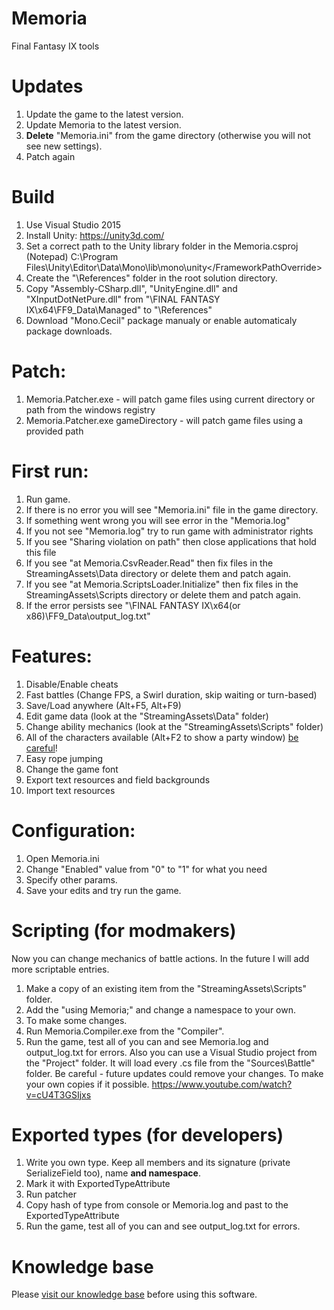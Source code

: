 # Memoria
Final Fantasy IX tools

# Updates
1. Update the game to the latest version.
2. Update Memoria to the latest version.
3. **Delete** "Memoria.ini" from the game directory (otherwise you will not see new settings).
4. Patch again


# Build
1. Use Visual Studio 2015
2. Install Unity: https://unity3d.com/
3. Set a correct path to the Unity library folder in the Memoria.csproj (Notepad)
<FrameworkPathOverride>C:\Program Files\Unity\Editor\Data\Mono\lib\mono\unity\</FrameworkPathOverride>
4. Create the "\References" folder in the root solution directory.
5. Copy "Assembly-CSharp.dll", "UnityEngine.dll" and "XInputDotNetPure.dll" from "\FINAL FANTASY IX\x64\FF9_Data\Managed" to "\References"
6. Download "Mono.Cecil" package manualy or enable automaticaly package downloads.


# Patch:
1. Memoria.Patcher.exe - will patch game files using current directory or path from the windows registry
2. Memoria.Patcher.exe gameDirectory - will patch game files using a provided path


# First run:
1. Run game.
2. If there is no error you will see "Memoria.ini" file in the game directory.
3. If something went wrong you will see error in the "Memoria.log"
4. If you not see "Memoria.log" try to run game with administrator rights
5. If you see "Sharing violation on path" then close applications that hold this file
6. If you see "at Memoria.CsvReader.Read" then fix files in the StreamingAssets\Data directory or delete them and patch again.
7. If you see "at Memoria.ScriptsLoader.Initialize" then fix files in the StreamingAssets\Scripts directory or delete them and patch again.
8. If the error persists see "\FINAL FANTASY IX\x64(or x86)\FF9_Data\output_log.txt"


# Features:
1. Disable/Enable cheats
2. Fast battles (Change FPS, a Swirl duration, skip waiting or turn-based)
3. Save/Load anywhere (Alt+F5, Alt+F9) 
4. Edit game data (look at the "StreamingAssets\Data" folder)
5. Change ability mechanics (look at the "StreamingAssets\Scripts" folder)
6. All of the characters available (Alt+F2 to show a party window) [be careful](https://github.com/Albeoris/Memoria/issues/3)!
7. Easy rope jumping
8. Change the game font
9. Export text resources and field backgrounds
10. Import text resources


# Configuration:
1. Open Memoria.ini
2. Change "Enabled" value from "0" to "1" for what you need
3. Specify other params.
4. Save your edits and try run the game.


# Scripting (for modmakers)
Now you can change mechanics of battle actions. In the future I will add more scriptable entries.
1. Make a copy of an existing item from the "StreamingAssets\Scripts" folder.
2. Add the "using Memoria;" and change a namespace to your own.
3. To make some changes.
4. Run Memoria.Compiler.exe from the "Compiler".
5. Run the game, test all of you can and see Memoria.log and output_log.txt for errors.
Also you can use a Visual Studio project from the "Project" folder. It will load every .cs file from the "Sources\Battle" folder.
Be careful - future updates could remove your changes. To make your own copies if it possible.
https://www.youtube.com/watch?v=cU4T3GSIjxs


# Exported types (for developers)
1. Write you own type. Keep all members and its signature (private SerializeField too), name **and namespace**.
2. Mark it with ExportedTypeAttribute
3. Run patcher
4. Copy hash of type from console or Memoria.log and past to the ExportedTypeAttribute
5. Run the game, test all of you can and see output_log.txt for errors.

# Knowledge base
Please [visit our knowledge base](../../wiki#knowledge-base) before using this software.
